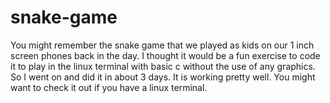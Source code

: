 # snake-game
You might remember the snake game that we played as kids on our 1 inch screen phones back in the day. I thought it would be a fun exercise to code it to play in the linux terminal with basic c without the use of any graphics. So I went on and did it in about 3 days. It is working pretty well. You might want to check it out if you have a linux terminal.
